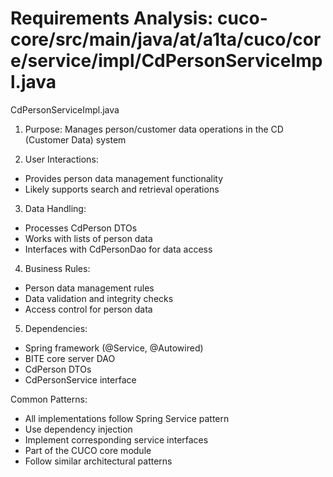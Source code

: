 # Requirements Analysis: cuco-core/src/main/java/at/a1ta/cuco/core/service/impl/CdPersonServiceImpl.java

CdPersonServiceImpl.java
1. Purpose: Manages person/customer data operations in the CD (Customer Data) system

2. User Interactions:
- Provides person data management functionality
- Likely supports search and retrieval operations

3. Data Handling:
- Processes CdPerson DTOs
- Works with lists of person data
- Interfaces with CdPersonDao for data access

4. Business Rules:
- Person data management rules
- Data validation and integrity checks
- Access control for person data

5. Dependencies:
- Spring framework (@Service, @Autowired)
- BITE core server DAO
- CdPerson DTOs
- CdPersonService interface

Common Patterns:
- All implementations follow Spring Service pattern
- Use dependency injection
- Implement corresponding service interfaces
- Part of the CUCO core module
- Follow similar architectural patterns